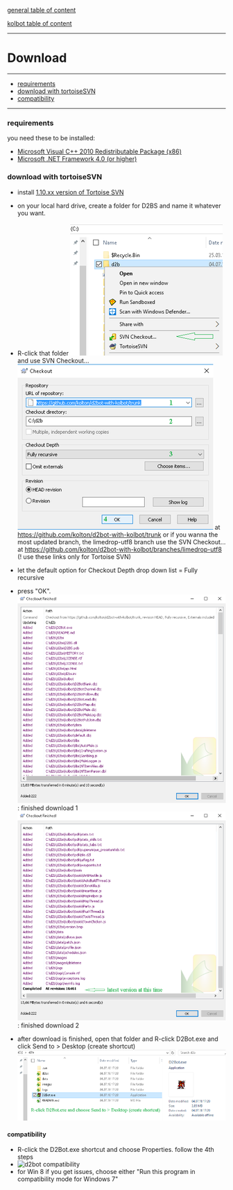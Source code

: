 [general table of content](https://github.com/blizzhackers/documentation/#diablo-2-botting-system)

[kolbot table of content](https://github.com/blizzhackers/documentation/tree/master/d2bot/#d2bot)

---

# Download

---
* [requirements](#requirements)
* [download with tortoiseSVN](#download-with-tortoiseSVN)
* [compatibility](#compatibility)

---

### requirements
you need these to be installed:
* [Microsoft Visual C++ 2010 Redistributable Package (x86)](https://www.microsoft.com/en-us/download/details.aspx?id=5555)
* [Microsoft .NET Framework 4.0 (or higher)](https://www.microsoft.com/net/download/Windows/run)

### download with tortoiseSVN

* install [1.10.xx version of Tortoise SVN]()
* on your local hard drive, create a folder for D2BS and name it whatever you want.
* R-click that folder ![tortoise1](assets/d2bot-tortoise1.png)
 and use SVN Checkout... ![tortoise2](assets/d2bot-tortoise2.png)
 at <https://github.com/kolton/d2bot-with-kolbot/trunk> or if you wanna the most updated branch, the limedrop-utf8 branch use the SVN Checkout... at <https://github.com/kolton/d2bot-with-kolbot/branches/limedrop-utf8> (! use these links only for Tortoise SVN)

* let the default option for Checkout Depth drop down list = Fully recursive
* press "OK".
![tortoise3](assets/d2bot-tortoise3.png): finished download 1
![tortoise4](assets/d2bot-tortoise4.png): finished download 2
* after download is finished, open that folder and R-click D2Bot.exe and click Send to > Desktop (create shortcut) ![tortoise5](assets/d2bot-tortoise5.png)

#### compatibility

* R-click the D2Bot.exe shortcut and choose Properties. follow the 4th steps
* ![d2bot compatibility](assets/d2bot-compatibility)
* for Win 8 if you get issues, choose either "Run this program in compatibility mode for Windows 7"
